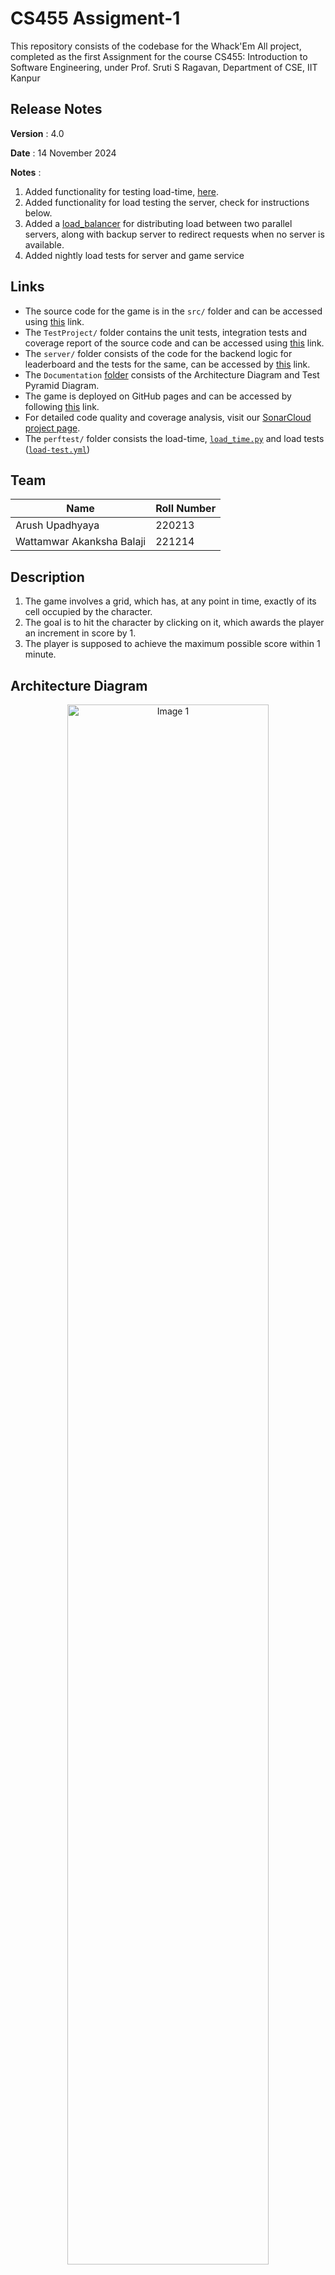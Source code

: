 # CS455 Assigment-1 
This repository consists of the codebase for the Whack'Em All project, completed as the first Assignment for the course CS455: Introduction to Software Engineering, under Prof. Sruti S Ragavan, Department of CSE, IIT Kanpur

## Release Notes
**Version** : 4.0 

**Date** : 14 November 2024

**Notes** : 
1. Added functionality for testing load-time, [here](./perftest/load_time.py).
2. Added functionality for load testing the server, check for instructions below.
3. Added a [load_balancer](./server/load_balancer.js) for distributing load between two parallel servers, along with backup server to redirect requests when no server is available.
4. Added nightly load tests for server and game service

## Links

- The source code for the game is in the `src/` folder and can be accessed using [this](src/) link.
- The `TestProject/` folder contains the unit tests, integration tests and coverage report of the source code and can be accessed using [this](TestProject/) link.
- The `server/` folder consists of the code for the backend logic for leaderboard and the tests for the same, can be accessed by [this](server/) link.
- The `Documentation` [folder](Documentation/) consists of the Architecture Diagram and Test Pyramid Diagram.
- The game is deployed on GitHub pages and can be accessed by following [this](https://cs455-project.github.io/CS455-Assignment-1/) link.
- For detailed code quality and coverage analysis, visit our [SonarCloud project page](https://sonarcloud.io/project/overview?id=CS455-Project_CS455-Assignment-1).
- The `perftest/` folder consists the load-time, [`load_time.py`](./perftest/load_time.py) and load tests ([`load-test.yml`](./perftest/load-test.yml)) 

## Team 
|    **Name**  | **Roll Number** |
|--------------|-----------------|
| Arush Upadhyaya | 220213 |
| Wattamwar Akanksha Balaji | 221214 |


## Description 
1. The game involves a grid, which has, at any point in time, exactly of its cell occupied by the character. 
2. The goal is to hit the character by clicking on it, which awards the player an increment in score by 1.
3. The player is supposed to achieve the maximum possible score within 1 minute.

## Architecture Diagram

<p align="center">
    <img src="Documentation/Architecture_Diagram.png" alt="Image 1" style="width:80%; ">    
</p>

## Test Pyramid

<p align="center">
    <img src="Documentation/Test_Pyramid.png" alt="Image 2" style="width:80%; ">    
</p>


## Requirements 
- For local deployment, this app requires `.NET Core SDK 8.0.107` and `node.js` to be installed on the system.
- For running load-time tests, please install Chrome WebDriver

## Instructions 
To run the application locally, follow the following steps &rarr;
1. In the directory of your choice, clone this repo 
```bash
git clone https://github.com/CS455-Project/CS455-Assignment-1
```
2. To run locally, make sure you are in the `src/` directory and run &rarr;
```bash
dotnet watch
```
3. If the local server has to be run then open another terminal instance and run the server &rarr;
```bash
npm install # install dependencies
node server.js <instance_number> <PORT>
```
For multiple parallel servers, host them with different id's
By default PORT is 8000 + InstanceID, however custom port can be provided, but it must be unique for each server
When all instances are hosted, the load balancer can be launched ( having default port 3000)
```bash
node load_balancer.js
```

4. However the server is connected to MongoDB with a private connection string, so leaderboard cannot be accessed locally.

5. Within a few seconds, this should direct you to your browser, with a locally running version of the game.

## Testing
The project uses the following tools for testing and quality assurance:

### Tools for Tests
- **xUnit**: This is the testing framework used for unit testing the application's code. It is known for its simplicity and ease of use.
- **bUnit**: This is used specifically for testing Blazor components. It allows for testing the UI components and their interactions in isolation.
- **NUnit**: A popular unit testing framework for .NET applications, known for its flexibility and rich set of attributes for organizing and running tests.
- **Moq**: A mocking library for .NET, used to create mock objects for testing dependencies, allowing for behavior verification and isolation of components.

### Tools for Code Quality
- **SonarCloud**: This tool has been integrated to enforce quality gates on the codebase. SonarCloud provides continuous inspection of code quality and helps identify bugs, code smells, and security vulnerabilities. Quality gates are used to ensure that the code meets predefined standards before it is merged or released.
  
- **SonarLint**: Along with SonarCloud, we used SonarLint explicitly as linters for our codebase.
  
- **dotCover**: This tool is used to create code coverage reports. It helps in identifying which parts of the code are covered by tests and which are not. Ensuring high code coverage is essential for maintaining code quality and reliability.

- **Jest**: Provides an easy-to-use interface for unit testing. It also includes built-in code coverage tools, allowing tracking test coverage and ensuring robust testing of the application's logic.

## Running Tests and Coverage Reports
1. To run dotnet tests, make sure you are in the `TestProject/` directory and run the following command &rarr;

```bash
dotnet test
```
To collect coverage, a windows machine has to be used, run &rarr;
```bash
dotnet dotcover test TestProject/TestProject.csproj --dcReportType=HTML
```
 
2. To run server tests, make sure you are in the `server/` directory and run the following command &rarr;
```bash
npm test
```
Coverage will be collected in the `server/coverage/` directory and can be seen by opening the html file in a browser.

3. To run the perftests, switch to the `perftest/` directory &rarr;
- Install requirements &rarr;
```bash
pip install -r requirements.txt
npm install -g artillery 
```
- For load-time tests, run 
```bash
python load_time.py
```

The report is saved as an html file in `perftest/performance_reports` and can be viewed in a browser, along with graph displaying load time, resource size distribution and average timing

- For load-tests for the game, run 
```bash
artillery run --target https://cs455-project.github.io/CS455-Assignment-1/ load-test.yml --output report_game.json
artillery report -o load_test_report_game.html report_game.json
```
- For load-tests for server(with load balancing), run
```bash
artillery run --target  https://cs455-assignment-load-balancer.onrender.com load-test.yml --output report_server.json
artillery report -o load_test_report_server.html report_server.json
```
- For load-tests for individual server(without load balancing), run
```bash
artillery run --target  https://cs455-assignment-1.onrender.com load-test.yml --output report_server_single.json
artillery report -o load_test_report_server_single.html report_server_single.json
```
The corresponding report is generated in the same directory `perftest/` as `load_test_report{game/server}.html` file and can be viewed in a browser
- Target can be replaced with the address of local server to test local instance

## Nighlty Tests
Above load-time tests and load-tests are performed every midnight and the html reports are uploaded as artifacts and can be accessed using Actions/Nightly Performance Tests, using the last action
